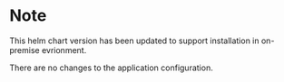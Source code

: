 # Note
This helm chart version has been updated to support installation in on-premise evrionment.

There are no changes to the application configuration.